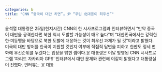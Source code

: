 ```yaml
---
categories: b
title: "CNN “중국이 대만 치면”… 尹 “우린 北대응이 최우선”"
---
```

윤석열 대통령은 25일(현지시간) CNN의 한 시사프로그램과 인터뷰하면서 “만약 중국이 대만을 공격한다면 북한 역시 도발할 가능성이 매우 높다”며 “대한민국에서는 강력한 한·미동맹을 바탕으로 북한 도발에 대응하는 것이 최우선 과제가 될 것”이라고 밝혔다.미국의 대만 방어를 한국이 지원할 것인지 여부에 직접적 답변을 피하고 한반도 정세 변화에 우선순위를 두겠다는 입장을 밝힌 셈이다.윤 대통령은 이날 방영된 CNN 시사프로그램 ‘파리드 자카리아 GPS’ 인터뷰에서 대만 문제와 관련해 이같이 밝혔다고 대통령실이 전했다. 인터뷰는 윤 대통